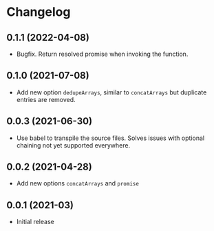 # Changelog

## 0.1.1 (2022-04-08)

- Bugfix. Return resolved promise when invoking the function.

## 0.1.0 (2021-07-08)

- Add new option `dedupeArrays`, similar to `concatArrays` but duplicate
  entries are removed.

## 0.0.3 (2021-06-30)

- Use babel to transpile the source files. Solves issues with optional chaining
  not yet supported everywhere.

## 0.0.2 (2021-04-28)

- Add new options `concatArrays` and `promise`

## 0.0.1 (2021-03)

- Initial release
